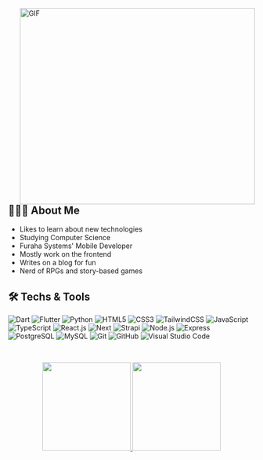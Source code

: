 <img style="margin 100px;" width=480px height=400px align="right" src="https://writing-systems.com/wp-content/uploads/2019/08/programming.gif" alt="GIF"/>

## 👨🏻‍💻 About Me

- Likes to learn about new technologies
- Studying Computer Science
- Furaha Systems' Mobile Developer
- Mostly work on the frontend
- Writes on a blog for fun
- Nerd of RPGs and story-based games

## 🛠 Techs & Tools

![Dart](https://img.shields.io/badge/-Dart-blue?style=flat-square&logo=dart&logoColor=42D1F5)
![Flutter](https://img.shields.io/badge/-Flutter-blue?style=flat-square&logo=flutter&logoColor=42D1F5)
![Python](https://img.shields.io/badge/-Python-blue?style=flat-square&logo=python&logoColor=FFE873)
![HTML5](https://img.shields.io/badge/-HTML5-E34F26?style=flat-square&logo=html5&logoColor=white)
![CSS3](https://img.shields.io/badge/-CSS3-1572B6?style=flat-square&logo=css3)
![TailwindCSS](https://img.shields.io/badge/-TailwindCSS-563D7C?style=flat-square&logo=tailwindcss)
![JavaScript](https://img.shields.io/badge/-JavaScript-black?style=flat-square&logo=javascript)
![TypeScript](https://img.shields.io/badge/-TypeScript-007ACC?style=flat-square&logo=typescript&logoColor=white)
![React.js](https://img.shields.io/badge/-React-black?style=flat-square&logo=react)
![Next](https://img.shields.io/badge/-Next-black?style=flat-square&logo=nextdotjs)
![Strapi](https://img.shields.io/badge/-Strapi-2F2E8B?style=flat-square&logo=strapi&logoColor=8F68DE)
![Node.js](https://img.shields.io/badge/-Node-339933?style=flat-square&logo=Node.js&logoColor=white)
![Express](https://img.shields.io/badge/-Express-339933?style=flat-square&logo=express&logoColor=white)
![PostgreSQL](https://img.shields.io/badge/-PostgreSQL-blue?style=flat-square&logo=postgresql&logoColor=white)
![MySQL](https://img.shields.io/badge/-MySQL-orange?style=flat-square&logo=mysql&logoColor=white)
![Git](https://img.shields.io/badge/-Git-F05032?style=flat-square&logo=git&logoColor=white)
![GitHub](https://img.shields.io/badge/-GitHub-181717?style=flat-square&logo=github)
![Visual Studio Code](https://img.shields.io/badge/-VSCode-007ACC?style=flat-square&logo=visual-studio-code&logoColor=white)

<br />

<p align="center">
<a href="https://github.com/nayyara-airlangga">
<img height="180em" src="https://github-readme-stats.vercel.app/api?username=nayyara-airlangga&count_private=true&theme=github_dark" />
<img height="180em" src="https://github-readme-stats.vercel.app/api/top-langs/?username=nayyara-airlangga&theme=github_dark&layout=compact" />
</a>
</p>
